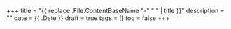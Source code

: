 +++ title = "{{ replace .File.ContentBaseName "-" " " | title }}" description = "" date = {{ .Date }} draft = true tags = [] toc = false +++